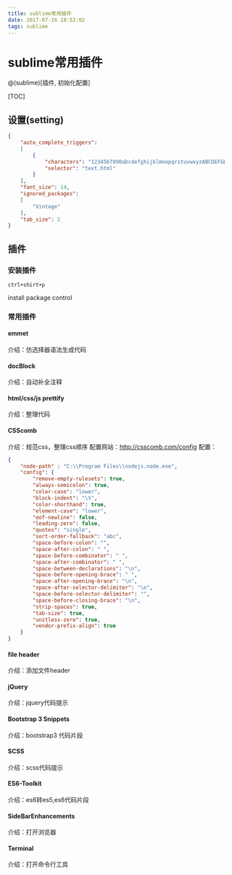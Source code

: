 ```yaml
---
title: sublime常用插件
date: 2017-07-16 18:52:02
tags: sublime
---
```


# sublime常用插件

@(sublime)[插件, 初始化配置]

[TOC]

## 设置(setting)

```json
{
	"auto_complete_triggers":
	[
		{
			"characters": "1234567890abcdefghijklmnopqrstuvwxyzABCDEFGHIJKLMNOPQRSTUVWXYZ.<",
			"selector": "text.html"
		}
	],
	"font_size": 14,
	"ignored_packages":
	[
		"Vintage"
	],
	"tab_size": 2
}
```


## 插件

### 安装插件
```
ctrl+shirt+p
```
install package control

### 常用插件

#### emmet
介绍：仿选择器语法生成代码

#### docBlock
介绍：自动补全注释

#### html/css/js prettify
介绍：整理代码

#### CSScomb
介绍：规范css，整理css顺序
配置网站：http://csscomb.com/config
配置：

```json
{
    "node-path" : "C:\\Program Files\\nodejs.node.exe",
    "config": {
        "remove-empty-rulesets": true,
        "always-semicolon": true,
        "color-case": "lower",
        "block-indent": "\t",
        "color-shorthand": true,
        "element-case": "lower",
        "eof-newline": false,
        "leading-zero": false,
        "quotes": "single",
        "sort-order-fallback": "abc",
        "space-before-colon": "",
        "space-after-colon": " ",
        "space-before-combinator": " ",
        "space-after-combinator": " ",
        "space-between-declarations": "\n",
        "space-before-opening-brace": " ",
        "space-after-opening-brace": "\n",
        "space-after-selector-delimiter": "\n",
        "space-before-selector-delimiter": "",
        "space-before-closing-brace": "\n",
        "strip-spaces": true,
        "tab-size": true,
        "unitless-zero": true,
        "vendor-prefix-align": true
    }
}
```

#### file header
介绍：添加文件header

#### jQuery
介绍：jquery代码提示

#### Bootstrap 3 Snippets
介绍：bootstrap3 代码片段

#### SCSS
介绍：scss代码提示

#### ES6-Toolkit 
介绍：es6转es5,es6代码片段

#### SideBarEnhancements
介绍：打开浏览器

#### Terminal
介绍：打开命令行工具